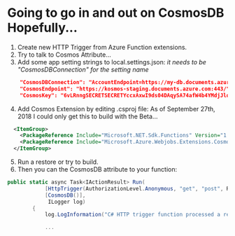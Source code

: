 # Going to go in and out on CosmosDB Hopefully...

1. Create new HTTP Trigger from Azure Function extensions. 
2. Try to talk to Cosmos Attribute... 
3. Add some app setting strings to local.settings.json: 
*it needs to be "CosmosDBConnection" for the setting name*

```json
    "CosmosDBConnection": "AccountEndpoint=https://my-db.documents.azure.com:443/;AccountKey=fjAfOKqbDhKJoJoCSE5XhBUNnECQi2B97nnk0xK44mopXaWnhlMT4PHjIlEMpVvQVHmrbCBIE1mT6Vhw==;",
    "CosmosEndpoint": "https://kosmos-staging.documents.azure.com:443/",
    "CosmosKey": "6vLRnngSECRETSECRETYccxAxwI9ds04DAqySA74afW4b4YMdjJlqIyxPQM4ON3Rocd1bSJj6r9g2r1hw==",
```

4. Add Cosmos Extension by editing .csproj file: 
As of September 27th, 2018 I could only get this to build with the Beta...  

```xml
  <ItemGroup>
    <PackageReference Include="Microsoft.NET.Sdk.Functions" Version="1.0.22" />
    <PackageReference Include="Microsoft.Azure.Webjobs.Extensions.CosmosDB" Version="3.0.0-beta7"/>
  </ItemGroup>
```

5. Run a restore or try to build. 
6. Then you can the CosmosDB attribute to your function: 

```csharp
public static async Task<IActionResult> Run(
            [HttpTrigger(AuthorizationLevel.Anonymous, "get", "post", Route = null)]HttpRequest req,
            [CosmosDB()],
             ILogger log)
        {
            log.LogInformation("C# HTTP trigger function processed a request.");

            ... 

```

